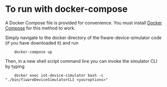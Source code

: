 # To run with docker-compose

A Docker Compose file is provided for convenience. You must install [Docker Compose](https://docs.docker.com/compose/install/) for this method to work.

Simply navigate to the docker directory of the fiware-device-simulator code (if you have downloaded it) and run

        docker-compose up


Then, in a new shell script command line you can invoke the simulator CLI by typing

        docker exec iot-device-simulator bash -c "./bin/fiwareDeviceSimulatorCLI <youroptions>"
